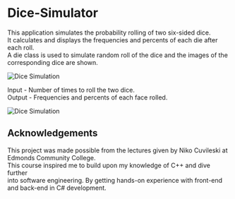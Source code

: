 # Dice-Simulator
This application simulates the probability rolling of two six-sided dice. <br/>It calculates and displays the frequencies and percents of each die after each roll. 
<br/>A die class is used to simulate random roll of the dice and the images of the <br/> corresponding dice are shown. 

![Dice Simulation](https://i.imgur.com/917Kc7N.jpg)

Input - Number of times to roll the two dice.<br/>
Output - Frequencies and percents of each face rolled.

![Dice Simulation](https://imgur.com/vDSq3Xm.jpg)

## Acknowledgements
This project was made possible from the lectures given by Niko Cuvileski at Edmonds Community College.<br/> This course inspired me to build upon my knowledge of C++ and dive further <br/> into software engineering. By getting hands-on experience with front-end and back-end in C# development. 
